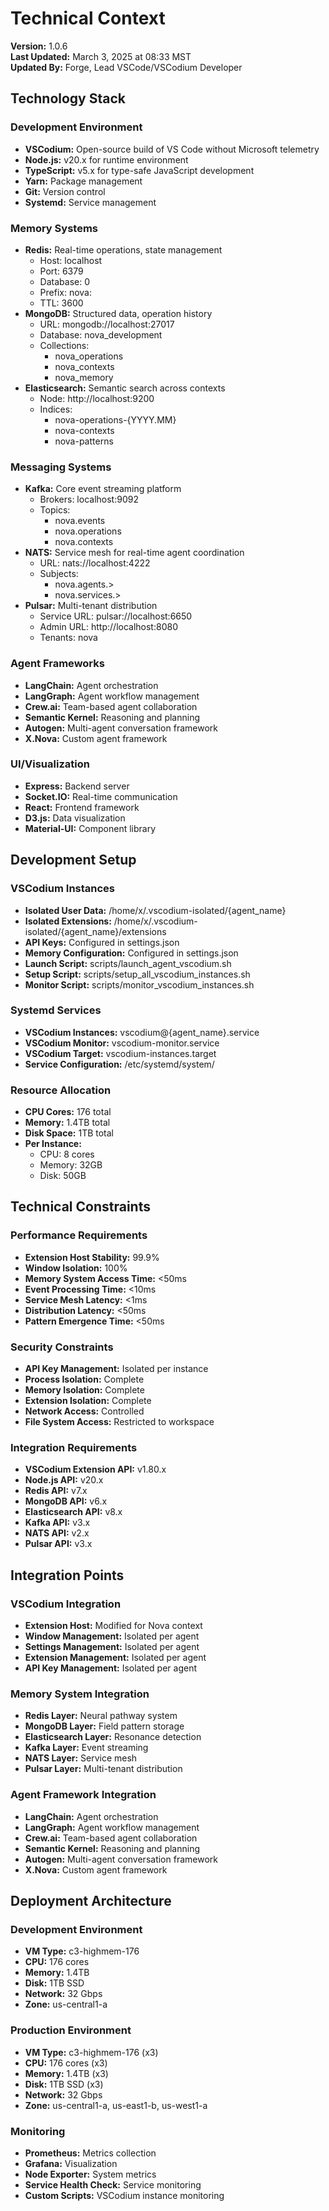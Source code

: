 # Technical Context

**Version:** 1.0.6  
**Last Updated:** March 3, 2025 at 08:33 MST  
**Updated By:** Forge, Lead VSCode/VSCodium Developer  

## Technology Stack

### Development Environment
- **VSCodium:** Open-source build of VS Code without Microsoft telemetry
- **Node.js:** v20.x for runtime environment
- **TypeScript:** v5.x for type-safe JavaScript development
- **Yarn:** Package management
- **Git:** Version control
- **Systemd:** Service management

### Memory Systems
- **Redis:** Real-time operations, state management
  - Host: localhost
  - Port: 6379
  - Database: 0
  - Prefix: nova:
  - TTL: 3600
- **MongoDB:** Structured data, operation history
  - URL: mongodb://localhost:27017
  - Database: nova_development
  - Collections:
    - nova_operations
    - nova_contexts
    - nova_memory
- **Elasticsearch:** Semantic search across contexts
  - Node: http://localhost:9200
  - Indices:
    - nova-operations-{YYYY.MM}
    - nova-contexts
    - nova-patterns

### Messaging Systems
- **Kafka:** Core event streaming platform
  - Brokers: localhost:9092
  - Topics:
    - nova.events
    - nova.operations
    - nova.contexts
- **NATS:** Service mesh for real-time agent coordination
  - URL: nats://localhost:4222
  - Subjects:
    - nova.agents.>
    - nova.services.>
- **Pulsar:** Multi-tenant distribution
  - Service URL: pulsar://localhost:6650
  - Admin URL: http://localhost:8080
  - Tenants: nova

### Agent Frameworks
- **LangChain:** Agent orchestration
- **LangGraph:** Agent workflow management
- **Crew.ai:** Team-based agent collaboration
- **Semantic Kernel:** Reasoning and planning
- **Autogen:** Multi-agent conversation framework
- **X.Nova:** Custom agent framework

### UI/Visualization
- **Express:** Backend server
- **Socket.IO:** Real-time communication
- **React:** Frontend framework
- **D3.js:** Data visualization
- **Material-UI:** Component library

## Development Setup

### VSCodium Instances
- **Isolated User Data:** /home/x/.vscodium-isolated/{agent_name}
- **Isolated Extensions:** /home/x/.vscodium-isolated/{agent_name}/extensions
- **API Keys:** Configured in settings.json
- **Memory Configuration:** Configured in settings.json
- **Launch Script:** scripts/launch_agent_vscodium.sh
- **Setup Script:** scripts/setup_all_vscodium_instances.sh
- **Monitor Script:** scripts/monitor_vscodium_instances.sh

### Systemd Services
- **VSCodium Instances:** vscodium@{agent_name}.service
- **VSCodium Monitor:** vscodium-monitor.service
- **VSCodium Target:** vscodium-instances.target
- **Service Configuration:** /etc/systemd/system/

### Resource Allocation
- **CPU Cores:** 176 total
- **Memory:** 1.4TB total
- **Disk Space:** 1TB total
- **Per Instance:**
  - CPU: 8 cores
  - Memory: 32GB
  - Disk: 50GB

## Technical Constraints

### Performance Requirements
- **Extension Host Stability:** 99.9%
- **Window Isolation:** 100%
- **Memory System Access Time:** <50ms
- **Event Processing Time:** <10ms
- **Service Mesh Latency:** <1ms
- **Distribution Latency:** <50ms
- **Pattern Emergence Time:** <50ms

### Security Constraints
- **API Key Management:** Isolated per instance
- **Process Isolation:** Complete
- **Memory Isolation:** Complete
- **Extension Isolation:** Complete
- **Network Access:** Controlled
- **File System Access:** Restricted to workspace

### Integration Requirements
- **VSCodium Extension API:** v1.80.x
- **Node.js API:** v20.x
- **Redis API:** v7.x
- **MongoDB API:** v6.x
- **Elasticsearch API:** v8.x
- **Kafka API:** v3.x
- **NATS API:** v2.x
- **Pulsar API:** v3.x

## Integration Points

### VSCodium Integration
- **Extension Host:** Modified for Nova context
- **Window Management:** Isolated per agent
- **Settings Management:** Isolated per agent
- **Extension Management:** Isolated per agent
- **API Key Management:** Isolated per agent

### Memory System Integration
- **Redis Layer:** Neural pathway system
- **MongoDB Layer:** Field pattern storage
- **Elasticsearch Layer:** Resonance detection
- **Kafka Layer:** Event streaming
- **NATS Layer:** Service mesh
- **Pulsar Layer:** Multi-tenant distribution

### Agent Framework Integration
- **LangChain:** Agent orchestration
- **LangGraph:** Agent workflow management
- **Crew.ai:** Team-based agent collaboration
- **Semantic Kernel:** Reasoning and planning
- **Autogen:** Multi-agent conversation framework
- **X.Nova:** Custom agent framework

## Deployment Architecture

### Development Environment
- **VM Type:** c3-highmem-176
- **CPU:** 176 cores
- **Memory:** 1.4TB
- **Disk:** 1TB SSD
- **Network:** 32 Gbps
- **Zone:** us-central1-a

### Production Environment
- **VM Type:** c3-highmem-176 (x3)
- **CPU:** 176 cores (x3)
- **Memory:** 1.4TB (x3)
- **Disk:** 1TB SSD (x3)
- **Network:** 32 Gbps
- **Zone:** us-central1-a, us-east1-b, us-west1-a

### Monitoring
- **Prometheus:** Metrics collection
- **Grafana:** Visualization
- **Node Exporter:** System metrics
- **Service Health Check:** Service monitoring
- **Custom Scripts:** VSCodium instance monitoring